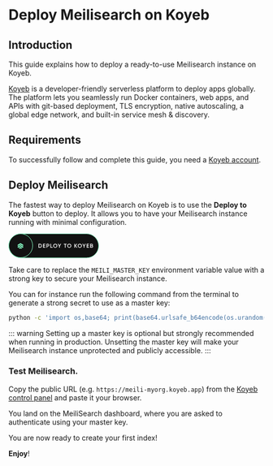 # Deploy Meilisearch on Koyeb

## Introduction

This guide explains how to deploy a ready-to-use Meilisearch instance on Koyeb.

[Koyeb](https://www.koyeb.com) is a developer-friendly serverless platform to deploy apps globally. The platform lets you seamlessly run Docker containers, web apps, and APIs with git-based deployment, TLS encryption, native autoscaling, a global edge network, and built-in service mesh & discovery.

## Requirements

To successfully follow and complete this guide, you need a [Koyeb account](https://app.koyeb.com).

## Deploy Meilisearch

The fastest way to deploy Meilisearch on Koyeb is to use the **Deploy to Koyeb** button to deploy. It allows you to have your Meilisearch instance running with minimal configuration.

[<svg xmlns="http://www.w3.org/2000/svg" width="178" height="49" viewBox="0 0 178 49" fill="none"><rect x="0.5" y="0.5" width="177" height="47.5455" rx="23.7727" fill="#121212" stroke="#87FCC4"/><rect x="0.5" y="0.5" width="47" height="47" rx="23.5" fill="#121212" stroke="#87FCC4"/><path d="M61.99 20.3C63.046 20.3 63.9224 20.6703 64.619 21.411C65.323 22.1516 65.675 23.0646 65.675 24.15C65.675 25.228 65.323 26.141 64.619 26.889C63.9224 27.6296 63.046 28 61.99 28H58.965V20.3H61.99ZM61.99 26.79C62.716 26.79 63.3064 26.5406 63.761 26.042C64.223 25.5433 64.454 24.9126 64.454 24.15C64.454 23.38 64.223 22.7493 63.761 22.258C63.3064 21.7593 62.716 21.51 61.99 21.51H60.23V26.79H61.99Z" fill="white"/><path d="M69.1933 26.79H72.6033V28H67.9283V20.3H72.5483V21.51H69.1933V23.512H72.2733V24.711H69.1933V26.79Z" fill="white"/><path d="M77.6993 20.3C78.4253 20.3 79.0303 20.542 79.5143 21.026C80.0056 21.51 80.2513 22.1113 80.2513 22.83C80.2513 23.5413 80.0056 24.1426 79.5143 24.634C79.0303 25.118 78.4253 25.36 77.6993 25.36H76.1263V28H74.8613V20.3H77.6993ZM77.6993 24.172C78.0733 24.172 78.3813 24.0473 78.6233 23.798C78.8653 23.5413 78.9863 23.2186 78.9863 22.83C78.9863 22.4413 78.8653 22.1223 78.6233 21.873C78.3813 21.6163 78.0733 21.488 77.6993 21.488H76.1263V24.172H77.6993Z" fill="white"/><path d="M83.7146 26.79H86.8496V28H82.4496V20.3H83.7146V26.79Z" fill="white"/><path d="M94.8293 26.988C94.0593 27.758 93.117 28.143 92.0023 28.143C90.8877 28.143 89.9417 27.758 89.1643 26.988C88.3943 26.2106 88.0093 25.2646 88.0093 24.15C88.0093 23.0353 88.3943 22.093 89.1643 21.323C89.9417 20.5456 90.8877 20.157 92.0023 20.157C93.117 20.157 94.0593 20.5456 94.8293 21.323C95.6067 22.093 95.9953 23.0353 95.9953 24.15C95.9953 25.2646 95.6067 26.2106 94.8293 26.988ZM90.0553 26.13C90.5833 26.6506 91.2323 26.911 92.0023 26.911C92.7723 26.911 93.4177 26.6506 93.9383 26.13C94.4663 25.602 94.7303 24.942 94.7303 24.15C94.7303 23.358 94.4663 22.7016 93.9383 22.181C93.4177 21.653 92.7723 21.389 92.0023 21.389C91.2323 21.389 90.5833 21.653 90.0553 22.181C89.5347 22.7016 89.2743 23.358 89.2743 24.15C89.2743 24.942 89.5347 25.602 90.0553 26.13Z" fill="white"/><path d="M103.619 20.3L100.935 24.942V28H99.6704V24.942L96.9864 20.3H98.4274L100.308 23.71L102.178 20.3H103.619Z" fill="white"/><path d="M114.402 20.3V21.51H112.235V28H110.97V21.51H108.792V20.3H114.402Z" fill="white"/><path d="M122.432 26.988C121.662 27.758 120.72 28.143 119.605 28.143C118.491 28.143 117.545 27.758 116.767 26.988C115.997 26.2106 115.612 25.2646 115.612 24.15C115.612 23.0353 115.997 22.093 116.767 21.323C117.545 20.5456 118.491 20.157 119.605 20.157C120.72 20.157 121.662 20.5456 122.432 21.323C123.21 22.093 123.598 23.0353 123.598 24.15C123.598 25.2646 123.21 26.2106 122.432 26.988ZM117.658 26.13C118.186 26.6506 118.835 26.911 119.605 26.911C120.375 26.911 121.021 26.6506 121.541 26.13C122.069 25.602 122.333 24.942 122.333 24.15C122.333 23.358 122.069 22.7016 121.541 22.181C121.021 21.653 120.375 21.389 119.605 21.389C118.835 21.389 118.186 21.653 117.658 22.181C117.138 22.7016 116.877 23.358 116.877 24.15C116.877 24.942 117.138 25.602 117.658 26.13Z" fill="white"/><path d="M135.51 28H134.003L130.967 24.337V28H129.702V20.3H130.967V23.754L133.893 20.3H135.4L132.287 24.051L135.51 28Z" fill="white"/><path d="M143.21 26.988C142.44 27.758 141.498 28.143 140.383 28.143C139.268 28.143 138.322 27.758 137.545 26.988C136.775 26.2106 136.39 25.2646 136.39 24.15C136.39 23.0353 136.775 22.093 137.545 21.323C138.322 20.5456 139.268 20.157 140.383 20.157C141.498 20.157 142.44 20.5456 143.21 21.323C143.987 22.093 144.376 23.0353 144.376 24.15C144.376 25.2646 143.987 26.2106 143.21 26.988ZM138.436 26.13C138.964 26.6506 139.613 26.911 140.383 26.911C141.153 26.911 141.798 26.6506 142.319 26.13C142.847 25.602 143.111 24.942 143.111 24.15C143.111 23.358 142.847 22.7016 142.319 22.181C141.798 21.653 141.153 21.389 140.383 21.389C139.613 21.389 138.964 21.653 138.436 22.181C137.915 22.7016 137.655 23.358 137.655 24.15C137.655 24.942 137.915 25.602 138.436 26.13Z" fill="white"/><path d="M152 20.3L149.316 24.942V28H148.051V24.942L145.367 20.3H146.808L148.689 23.71L150.559 20.3H152Z" fill="white"/><path d="M155.193 26.79H158.603V28H153.928V20.3H158.548V21.51H155.193V23.512H158.273V24.711H155.193V26.79Z" fill="white"/><path d="M165.393 24.007C165.73 24.183 165.994 24.425 166.185 24.733C166.376 25.041 166.471 25.3966 166.471 25.8C166.471 26.4306 166.247 26.955 165.8 27.373C165.353 27.791 164.806 28 164.161 28H160.861V20.3H163.919C164.55 20.3 165.081 20.5053 165.514 20.916C165.954 21.3193 166.174 21.8253 166.174 22.434C166.174 23.1013 165.914 23.6256 165.393 24.007ZM163.919 21.488H162.126V23.512H163.919C164.198 23.512 164.432 23.4166 164.623 23.226C164.814 23.028 164.909 22.786 164.909 22.5C164.909 22.214 164.814 21.9756 164.623 21.785C164.432 21.587 164.198 21.488 163.919 21.488ZM164.161 26.812C164.454 26.812 164.7 26.7093 164.898 26.504C165.103 26.2913 165.206 26.0346 165.206 25.734C165.206 25.4333 165.103 25.1803 164.898 24.975C164.7 24.7623 164.454 24.656 164.161 24.656H162.126V26.812H164.161Z" fill="white"/><path d="M23.4965 21.6479L29 24.8168V22.1724L23.493 19L18 22.1759V24.8238L23.4965 21.6479Z" fill="#87FCC4"/><path d="M28.1197 28.0036L29 27.4859V25.8626L23.493 22.6866L18 25.8626V27.4929L18.8803 28.0036L23.493 25.3346L28.1197 28.0036Z" fill="#87FCC4"/><path d="M23.4965 29.088L24.8942 29.8944L27.1902 28.5738L23.493 26.4401L19.8099 28.5738L22.1055 29.8944L23.4965 29.088Z" fill="#87FCC4"/></svg>](https://app.koyeb.com/deploy?type=docker&image=getmeili/meilisearch&name=meilisearch-on-koyeb&ports=7700;http;/&env[MEILI_MASTER_KEY]=REPLACE_ME_WITH_A_STRONG_KEY)

Take care to replace the `MEILI_MASTER_KEY` environment variable value with a strong key to secure your Meilisearch instance.

You can for instance run the following command from the terminal to generate a strong secret to use as a master key:

```bash
python -c 'import os,base64; print(base64.urlsafe_b64encode(os.urandom(32)).decode())'
```

::: warning
Setting up a master key is optional but strongly recommended when running in production. Unsetting the master key will make your Meilisearch instance unprotected and publicly accessible.
:::

### Test Meilisearch.

Copy the public URL (e.g. `https://meili-myorg.koyeb.app`) from the [Koyeb control panel](https://app.koyeb.com) and paste it your browser.

You land on the MeiliSearch dashboard, where you are asked to authenticate using your master key.

You are now ready to create your first index!

**Enjoy**!
